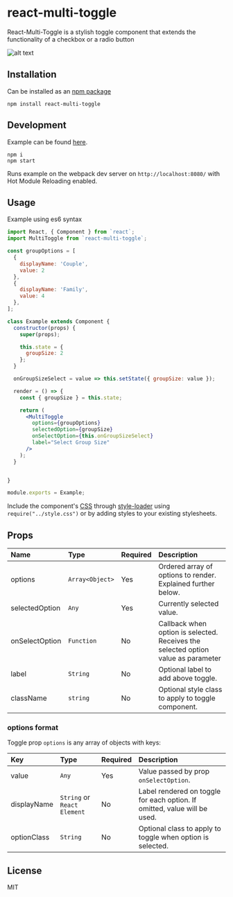 # react-multi-toggle

React-Multi-Toggle is a stylish toggle component that extends the functionality of a checkbox or a radio button

![alt text](https://github.com/danielarias123/react-multi-toggle/blob/master/example/images/react-multi-toggle-example.gif "Toggle Gif")

Installation
------------

Can be installed as an [npm package](https://www.npmjs.com/package/react-multi-toggle)

```
npm install react-multi-toggle
```

## Development
Example can be found [here](https://github.com/danielarias123/react-multi-toggle/blob/master/example).


```shell
npm i
npm start
```
Runs example on the webpack dev server on `http://localhost:8080/` with Hot Module Reloading enabled.

Usage
-----
Example using es6 syntax

```jsx
import React, { Component } from `react`;
import MultiToggle from `react-multi-toggle`;

const groupOptions = [
  {
    displayName: 'Couple',
    value: 2
  },
  {
    displayName: 'Family',
    value: 4
  },
];

class Example extends Component {
  constructor(props) {
    super(props);

    this.state = {
      groupSize: 2
    };
  }

  onGroupSizeSelect = value => this.setState({ groupSize: value });

  render = () => {
    const { groupSize } = this.state;

    return (
      <MultiToggle
        options={groupOptions}
        selectedOption={groupSize}
        onSelectOption={this.onGroupSizeSelect}
        label="Select Group Size"
      />
    );
  }


}

module.exports = Example;
```

Include the component's [CSS](./style.css) through [style-loader](https://www.npmjs.com/package/style-loader) using `require("../style.css")` or by adding styles to your existing stylesheets.

Props
-----

| Name | Type | Required | Description |
|:---|:---|:---|:---|
| options | `Array<Object>` | Yes | Ordered array of options to render. Explained further below. |
| selectedOption | `Any` | Yes | Currently selected value. |
| onSelectOption | `Function` | No | Callback when option is selected. Receives the selected option value as parameter |
| label | `String` | No | Optional label to add above toggle. |
| className | `string` | No | Optional style class to apply to toggle component. |

### options format
Toggle prop `options` is any array of objects with keys:

| Key | Type | Required | Description |
|:---|:---|:---|:---|
| value | `Any` | Yes | Value passed by prop `onSelectOption`. |
| displayName | `String` or `React Element` | No | Label rendered on toggle for each option. If omitted, value will be used. |
| optionClass | `String` | No | Optional class to apply to toggle when option is selected. |


## License

MIT
